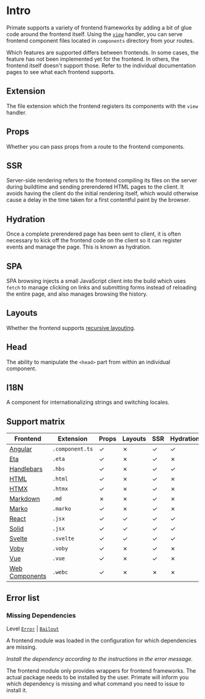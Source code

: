 # Intro

Primate supports a variety of frontend frameworks by adding a bit of glue code
around the frontend itself. Using the [`view`][view] handler, you can serve
frontend component files located in `components` directory from your routes.

Which features are supported differs between frontends. In some cases, the
feature has not been implemented yet for the frontend. In others, the frontend
itself doesn't support those. Refer to the individual documentation pages to 
see what each frontend supports.

## Extension

The file extension which the frontend registers its components with the `view`
handler.

## Props

Whether you can pass props from a route to the frontend components.

## SSR

Server-side rendering refers to the frontend compiling its files on the server
during buildtime and sending prerendered HTML pages to the client. It avoids
having the client do the initial rendering itself, which would otherwise cause
a delay in the time taken for a first contentful paint by the browser.

## Hydration

Once a complete prerendered page has been sent to client, it is often necessary
to kick off the frontend code on the client so it can register events and
manage the page. This is known as hydration.

## SPA

SPA browsing injects a small JavaScript client into the build which uses
`fetch` to manage clicking on links and submitting forms instead of reloading
the entire page, and also manages browsing the history.

## Layouts

Whether the frontend supports [recursive layouting][Layouts].

## Head

The ability to manipulate the `<head>` part from within an individual
component.

## I18N

A component for internationalizing strings and switching locales.

## Support matrix

|Frontend        |Extension      |Props|Layouts|SSR|Hydration|SPA|Head|I18N|
|----------------|---------------|-----|-------|---|---------|---|----|----|
|[Angular]       |`.component.ts`|✓    |✗      |✓  |✓        |✗  |✗   |✗   |
|[Eta]           |`.eta`         |✓    |✗      |✓  |✗        |✗  |✗   |✗   |
|[Handlebars]    |`.hbs`         |✓    |✗      |✓  |✓        |✗  |✗   |✗   |
|[HTML]          |`.html`        |✓    |✗      |✓  |✗        |✗  |✗   |✗   |
|[HTMX]          |`.htmx`        |✓    |✗      |✓  |✗        |✗  |✗   |✗   |
|[Markdown]      |`.md`          |✗    |✗      |✓  |✗        |✗  |✗   |✗   |
|[Marko]         |`.marko`       |✓    |✗      |✓  |✗        |✗  |✗   |✗   |
|[React]         |`.jsx`         |✓    |✓      |✓  |✓        |✓  |✓   |✓   |
|[Solid]         |`.jsx`         |✓    |✓      |✓  |✓        |✓  |✓   |✓   |
|[Svelte]        |`.svelte`      |✓    |✓      |✓  |✓        |✓  |✓   |✓   |
|[Voby]          |`.voby`        |✓    |✗      |✓  |✗        |✗  |✗   |✗   |
|[Vue]           |`.vue`         |✓    |✗      |✓  |✗        |✗  |✗   |✗   |
|[Web Components]|`.webc`        |✓    |✗      |✗  |✗        |✗  |✗   |✗   |

## Error list

### Missing Dependencies

Level [`Error`][error] | [`Bailout`][bailout]

A frontend module was loaded in the configuration for which dependencies are
missing.

*Install the dependency according to the instructions in the error message.*

The frontend module only provides wrappers for frontend frameworks. The actual
package needs to be installed by the user. Primate will inform you which
dependency is missing and what command you need to issue to install it.

[view]: /docs/responses#view
[Layouts]: /docs/layouts
[I18N]: /docs/i18n
[bailout]: /docs/logging#bailout
[error]: /docs/logging#error
[Angular]: /docs/angular
[Eta]: /docs/eta
[Handlebars]: /docs/handlebars
[HTML]: /docs/html
[HTMX]: /docs/htmx
[Markdown]: /docs/markdown
[Marko]: /docs/marko
[React]: /docs/react
[Solid]: /docs/solid
[Svelte]: /docs/svelte
[Voby]: /docs/voby
[Vue]: /docs/vue
[Web Components]: /docs/web-components
